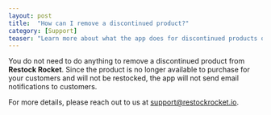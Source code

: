 ```yaml
---
layout: post
title:  "How can I remove a discontinued product?"
category: [Support]
teaser: "Learn more about what the app does for discontinued products on your store"
---
```

You do not need to do anything to remove a discontinued product from **Restock Rocket**. Since the product is no longer available to purchase for your customers and will not be restocked, the app will not send email notifications to customers.

For more details, please reach out to us at <a href="mailto:support@restockrocket.io">support@restockrocket.io</a>.
